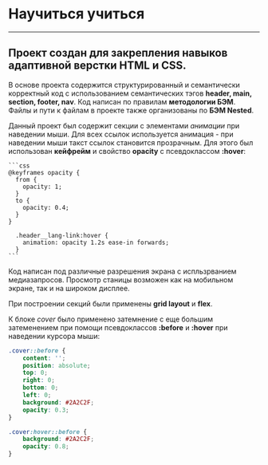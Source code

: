 # Научиться учиться
------------------------------------------------------------
## Проект создан для закрепления навыков адаптивной верстки HTML и CSS.
 
 В основе проекта содержится структурированный и семантически корректный код с использованием семантических тэгов **header, main, section, footer, nav**. 
 Код написан по правилам **методологии БЭМ**. Файлы и пути к файлам в проекте также организованы по **БЭМ Nested**.
 
Данный проект был содержит секции с элементами *анимации* при наведении мыши. 
Для всех ссылок используется анимация - при наведении мыши такст ссылок становится прозрачным. Для этого был использован **кейфрейм** и свойство **opacity** c псевдоклассом **:hover**: 

    ```css
    @keyframes opacity { 
      from { 
        opacity: 1; 
      } 
      to { 
        opacity: 0.4; 
      } 
    } 

      .header__lang-link:hover {
        animation: opacity 1.2s ease-in forwards;
      } 
    ``` 

Код написан под различные разрешения экрана с испльзрванием медиазапросов. Просмотр станицы возможен как на мобильном экране, так и на широком дисплее. 

При построении секций были применены **grid layout** и **flex**.

К блоке *cover* было применено затемнение с еще большим затеменением при помощи псевдоклассов **:before** и **:hover** при наведении курсора мыши:


```css
.cover::before {
    content: '';
    position: absolute;
    top: 0;
    right: 0;
    bottom: 0;
    left: 0;
    background: #2A2C2F;
    opacity: 0.3;
}

.cover:hover::before {
    background: #2A2C2F;
    opacity: 0.8;
}
``` 
